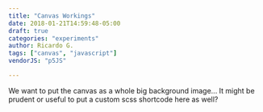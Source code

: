 ```yaml
---
title: "Canvas Workings"
date: 2018-01-21T14:59:48-05:00
draft: true
categories: "experiments"
author: Ricardo G.
tags: ["canvas", "javascript"]
vendorJS: "p5JS"

---
```



We want to put the canvas as a whole big background image... It might be prudent or useful to put a custom scss shortcode here as well?
